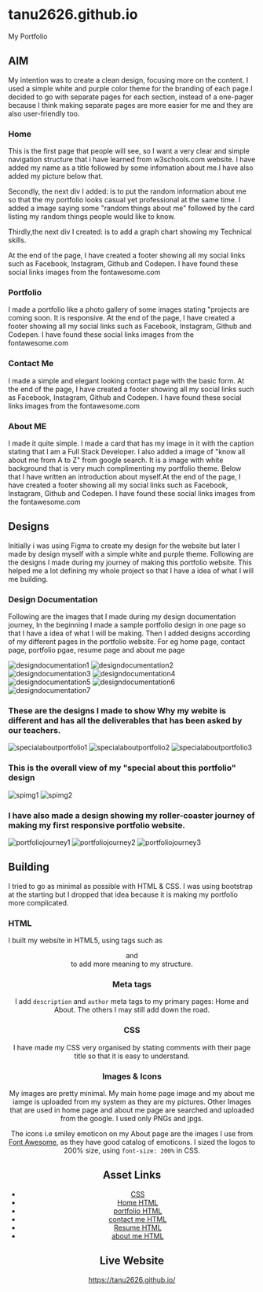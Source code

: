 # tanu2626.github.io
My Portfolio


## AIM
My intention was to create a clean design, focusing more on the content. I used a simple white and purple color theme for the branding of each page.I decided to go with separate pages for each section, instead of a one-pager because I think making separate pages are more easier for
me and they are also user-friendly too.

### Home

This is the first page that people will see, so I want a very clear and simple navigation structure that i have learned from w3schools.com website. I have added my name as a title followed by some infomation about me.I have also added my picture below that.

Secondly, the next div I added: is to put the random information about me so that the my portfolio looks casual yet professional at the same time. I added a image saying some "random things about me" followed by the card listing my random things people would like to know.

Thirdly,the next div I created: is to add a graph chart showing my Technical skills.

At the end of the page, I have created a footer showing all my social links such as Facebook, Instagram, Github and Codepen. I have found these social links images from the fontawesome.com

### Portfolio

I made a portfolio like a photo gallery of some images stating "projects are coming soon. It is responsive. At the end of the page, I have created a footer showing all my social links such as Facebook, Instagram, Github and Codepen. I have found these social links images from the fontawesome.com

### Contact Me

I made a simple and elegant looking contact page with the basic form. At the end of the page, I have created a footer showing all my social links such as Facebook, Instagram, Github and Codepen. I have found these social links images from the fontawesome.com

### About ME

I made it quite simple. I made a card that has my image in it with the caption stating that I am a Full Stack Developer.
I also added a image of "know all about me from A to Z" from google search. It is a image with white background that is very much complimenting my portfolio theme. Below that I have written an introduction about myself.At the end of the page, I have created a footer showing all my social links such as Facebook, Instagram, Github and Codepen.
I have found these social links images from the fontawesome.com

## Designs

Initially i was using Figma to create my design for the website but later I made by design myself with a simple white and purple theme. Following are the designs I made during my journey of making this portfolio website. This helped me a lot defining my whole project so that I have a idea of what I will me building.

### Design Documentation

Following are the images that I made during my design documentation journey, In the beginning I made a sample portfolio design in one page so that I have a idea of what I will be making. Then I added designs according of my different pages in the portfolio website. For eg home page, contact page, portfolio pgae, resume page and about me page

![designdocumentation1](https://cloud.githubusercontent.com/assets/22141555/19461736/189a763a-9533-11e6-9837-e7a73cbe3831.jpg)
![designdocumentation2](https://cloud.githubusercontent.com/assets/22141555/19461737/19c4c27c-9533-11e6-890d-2ba542979d6a.jpg)
![designdocumentation3](https://cloud.githubusercontent.com/assets/22141555/19461738/1b17009a-9533-11e6-95ec-746399c9a5ed.jpg)
![designdocumentation4](https://cloud.githubusercontent.com/assets/22141555/19461739/1c445472-9533-11e6-85cb-243f73f43bc5.jpg)
![designdocumentation5](https://cloud.githubusercontent.com/assets/22141555/19461752/2fc6a54a-9533-11e6-9624-8a9b1e6eb595.jpg)
![designdocumentation6](https://cloud.githubusercontent.com/assets/22141555/19461753/30b4cce8-9533-11e6-9806-4d46aab206ca.jpg)
![designdocumentation7](https://cloud.githubusercontent.com/assets/22141555/19461756/357047d0-9533-11e6-8762-632b68e02ce4.jpg)

### These are the designs I made to show Why my webite is different and has all the deliverables that has been asked by our teachers.

![specialaboutportfolio1](https://cloud.githubusercontent.com/assets/22141555/19461771/47e06670-9533-11e6-9a23-2c699993376b.jpg)
![specialaboutportfolio2](https://cloud.githubusercontent.com/assets/22141555/19461784/52c891f2-9533-11e6-8740-05d7985e95ab.jpg)
![specialaboutportfolio3](https://cloud.githubusercontent.com/assets/22141555/19461786/556ab2d2-9533-11e6-8c3c-34eacf6616c7.jpg)

### This is the overall view of my "special about this portfolio" design

![spimg1](https://cloud.githubusercontent.com/assets/22141555/19461788/5c302156-9533-11e6-8e86-796030c81ff5.jpg)
![spimg2](https://cloud.githubusercontent.com/assets/22141555/19461789/5dfbfff0-9533-11e6-925d-3ec6d22ef9c0.jpg)


### I have also made a design showing my roller-coaster journey of making my first responsive portfolio website.

![portfoliojourney1](https://cloud.githubusercontent.com/assets/22141555/19461759/372f4026-9533-11e6-939b-88bc53ccbc57.jpg)
![portfoliojourney2](https://cloud.githubusercontent.com/assets/22141555/19461760/392ef100-9533-11e6-8a82-3d93124896da.jpg)
![portfoliojourney3](https://cloud.githubusercontent.com/assets/22141555/19461767/3d0f6296-9533-11e6-84a1-4b4194caf29b.jpg)


## Building

I tried to go as minimal as possible with HTML & CSS. I was using bootstrap at the starting but I dropped that idea because
it is making my portfolio more complicated.

### HTML

I built my website in HTML5, using tags such as <div> <header> and <footer> to add more meaning to my structure.

### Meta tags

I add `description` and `author` meta tags to my primary pages: Home and About. The others I may still add down the road.

### CSS

I have made my CSS very organised by stating comments with their page title so that it is easy to understand.

### Images & Icons

My images are pretty minimal. My main home page image and my about me iamge is uploaded from my system as they are my pictures. Other Images that are used in home page and about me page are searched and uploaded from the google. I used only PNGs and jpgs.

The icons i.e smiley emoticon on my About page are the images I use from [Font Awesome](http://fontawesome.io/),
as they have good catalog of emoticons. I sized the logos to 200% size, using `font-size: 200%` in CSS.

## Asset Links

- [CSS](/css/cssstyle.css)
- [Home HTML](/index.html)
- [portfolio HTML](/about/portfolio.html)
- [contact me HTML](/contact/index.html)
- [Resume HTML](/resume/index.html)
- [about me HTML](/aboutme/index.html)

## Live Website

https://tanu2626.github.io/
